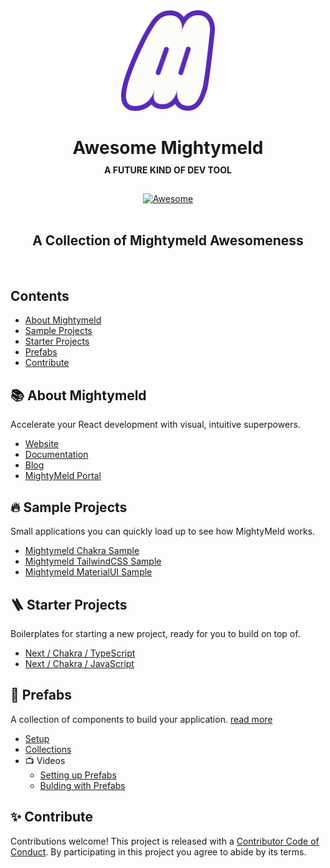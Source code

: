 
<div align="center" display="flex" >
  <img src="mightymeld_logo.svg" alt="Mightymeld Logo" width="150px">
  <h1>Awesome Mightymeld <div style="font-size: 14px; padding: 10px">A FUTURE KIND OF DEV TOOL</div> </h1> 

  [![Awesome](https://awesome.re/badge.svg)](https://awesome.re)
  <br/>
  <br/>
  <h2>A Collection of Mightymeld Awesomeness</h2>
</div>

<br/>

## Contents

- [About Mightymeld](#mightymeld)
- [Sample Projects](#-sample-projects)
- [Starter Projects](#-starter-projects)
- [Prefabs](#-prefabs)
- [Contribute](#-contribute)


## 📚 About Mightymeld
 Accelerate your React development with visual, intuitive superpowers. 

- [Website](https://www.mightymeld.com/)
- [Documentation](https://docs.mightymeld.com/)
- [Blog](https://mightymeld.com/blog/)
- [MightyMeld Portal](https://mightymeld.app/)


## 🔥 Sample Projects
Small applications you can quickly load up to see how MightyMeld works.

- [Mightymeld Chakra Sample](https://github.com/mightymeld/mightymeld-chakra-sample)
- [Mightymeld TailwindCSS Sample](https://github.com/mightymeld/mightymeld-tailwind-sample)
- [Mightymeld MaterialUI Sample](https://github.com/mightymeld/mightymeld-materialui-sample)


## 🪜 Starter Projects
Boilerplates for starting a new project, ready for you to build on top of.

- [ Next / Chakra / TypeScript](https://github.com/mightymeld/mightymeld-next-chakra-starter-ts)
- [Next / Chakra / JavaScript](https://github.com/mightymeld/mightymeld-next-chakra-starter-js)



## 🧱 Prefabs
A collection of components to build your application. [read more](https://docs.mightymeld.com/docs/user-guide/prefabs)

- [Setup](https://docs.mightymeld.com/docs/setup/additional/prefabs)
- [Collections](https://github.com/mightymeld/prefabs)
- 📺 Videos
   - [Setting up Prefabs](https://youtu.be/OXyyX2UtZU4?feature=shared)
   - [Bulding with Prefabs](https://youtu.be/pkyzW3s373g?feature=shared)


## ✨ Contribute

Contributions welcome! This project is released with a [Contributor Code of Conduct](code_of_conduct.md). By participating in this project you agree to abide by its terms.